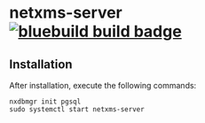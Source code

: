 # netxms-server &nbsp; [![bluebuild build badge](https://github.com/brammiddendorp/netxms-server/actions/workflows/build.yml/badge.svg)](https://github.com/brammiddendorp/netxms-server/actions/workflows/build.yml)

## Installation
After installation, execute the following commands:
```
nxdbmgr init pgsql
sudo systemctl start netxms-server
```
